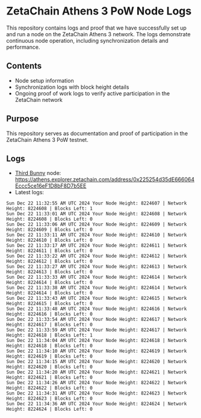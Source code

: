 # ZetaChain Athens 3 PoW Node Logs
This repository contains logs and proof that we have successfully set up and run a node on the ZetaChain Athens 3 network. The logs demonstrate continuous node operation, including synchronization details and performance.

## Contents
- Node setup information
- Synchronization logs with block height details
- Ongoing proof of work logs to verify active participation in the ZetaChain network

## Purpose
This repository serves as documentation and proof of participation in the ZetaChain Athens 3 PoW testnet.

## Logs

- [Third Bunny](https://thirdbunny.xyz/) node: https://athens.explorer.zetachain.com/address/0x225254d35dE666064Eccc5ce16eF1D8bF8D7b5EE
- Latest logs:
```
Sun Dec 22 11:32:55 AM UTC 2024 Your Node Height: 8224607 | Network Height: 8224608 | Blocks Left: 1
Sun Dec 22 11:33:01 AM UTC 2024 Your Node Height: 8224608 | Network Height: 8224608 | Blocks Left: 0
Sun Dec 22 11:33:06 AM UTC 2024 Your Node Height: 8224609 | Network Height: 8224609 | Blocks Left: 0
Sun Dec 22 11:33:11 AM UTC 2024 Your Node Height: 8224610 | Network Height: 8224610 | Blocks Left: 0
Sun Dec 22 11:33:17 AM UTC 2024 Your Node Height: 8224611 | Network Height: 8224611 | Blocks Left: 0
Sun Dec 22 11:33:22 AM UTC 2024 Your Node Height: 8224612 | Network Height: 8224612 | Blocks Left: 0
Sun Dec 22 11:33:27 AM UTC 2024 Your Node Height: 8224613 | Network Height: 8224613 | Blocks Left: 0
Sun Dec 22 11:33:33 AM UTC 2024 Your Node Height: 8224614 | Network Height: 8224614 | Blocks Left: 0
Sun Dec 22 11:33:38 AM UTC 2024 Your Node Height: 8224614 | Network Height: 8224614 | Blocks Left: 0
Sun Dec 22 11:33:43 AM UTC 2024 Your Node Height: 8224615 | Network Height: 8224615 | Blocks Left: 0
Sun Dec 22 11:33:48 AM UTC 2024 Your Node Height: 8224616 | Network Height: 8224616 | Blocks Left: 0
Sun Dec 22 11:33:54 AM UTC 2024 Your Node Height: 8224617 | Network Height: 8224617 | Blocks Left: 0
Sun Dec 22 11:33:59 AM UTC 2024 Your Node Height: 8224617 | Network Height: 8224618 | Blocks Left: 1
Sun Dec 22 11:34:04 AM UTC 2024 Your Node Height: 8224618 | Network Height: 8224618 | Blocks Left: 0
Sun Dec 22 11:34:10 AM UTC 2024 Your Node Height: 8224619 | Network Height: 8224619 | Blocks Left: 0
Sun Dec 22 11:34:15 AM UTC 2024 Your Node Height: 8224620 | Network Height: 8224620 | Blocks Left: 0
Sun Dec 22 11:34:20 AM UTC 2024 Your Node Height: 8224621 | Network Height: 8224621 | Blocks Left: 0
Sun Dec 22 11:34:26 AM UTC 2024 Your Node Height: 8224622 | Network Height: 8224622 | Blocks Left: 0
Sun Dec 22 11:34:31 AM UTC 2024 Your Node Height: 8224623 | Network Height: 8224623 | Blocks Left: 0
Sun Dec 22 11:34:36 AM UTC 2024 Your Node Height: 8224624 | Network Height: 8224624 | Blocks Left: 0
```
